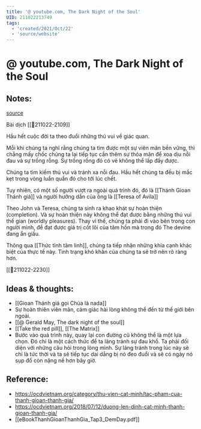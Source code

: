 ```yaml
---
title: '@ youtube.com, The Dark Night of the Soul'
UID: 211022213749
tags:
  - 'created/2021/Oct/22'
  - 'source/website'
---
```

# @ youtube.com, The Dark Night of the Soul

## Notes:
[source](https://www.youtube.com/watch?v=GXq6YyvA_vM)

Bài dịch
[[💬211022-2109]]

Hầu hết cuộc đời ta theo đuổi những thú vui về giác quan.

Mỗi khi chúng ta nghĩ rằng chúng ta tìm được một sự viên mãn bền vững, thì chẳng mấy chốc chúng ta lại tiếp tục cần thêm sự thỏa mãn để xoa dịu nỗi đau và sự trống rỗng. Sự trống rống đó có vẻ không thể lấp đầy được.

Chúng ta tìm kiếm thú vui và tránh xa nỗi đau. Hầu hết chúng ta đều bị mắc kẹt trong vòng luẩn quẩn đó cho tới lúc chết.

Tuy nhiên, có một số người vượt ra ngoài quá trình đó, đó là [[Thánh Gioan Thánh giá]] và người hướng dẫn của ông là [[Teresa of Avila]]

Theo John và Teresa, chúng ta sinh ra khao khát sự hoàn thiện (completion). Và sự hoàn thiện này không thể đạt được bằng những thú vui thế gian (worldly pleasures). Thay vì thế, chúng ta phải đi vào bên trong con người mình, để đạt được giá trị cốt lõi của tâm hồn mà trong đó The devine đang ẩn giấu.

Thông qua [[Thức tỉnh tâm linh]], chúng ta tiếp nhận những khía cạnh khác biệt của thực tế này. Tình trạng khó khăn của chúng ta sẽ trở nên rõ ràng hơn.

[[💬211022-2230]]

## Ideas & thoughts:
- [[Gioan Thánh giá gọi Chúa là nada]]
- Sự hoàn thiên viên mãn, cảm giác hài lòng không thể đến từ thế giới bên ngoài.
- [[@ Gerald May, The dark night of the soul]]
- [[Take the red pill]], [[The Matrix]]
- Bước vào quá trình này, quay lại con đường cũ không thể là một lựa chọn. Đó chỉ là một cách thức để ta lảng tránh sự đau khổ. Ta phải đối diện với những câu hỏi trong lòng mình. Sự lảng tránh trong lúc này sẽ chỉ là tức thời và ta sẽ tiếp tục dai dẳng bị nó đeo đuổi và sẽ có ngày nó sụp đổ còn nặng nề hơn bây giờ.

## Reference:
- https://ocdvietnam.org/category/thu-vien-cat-minh/tac-pham-cua-thanh-gioan-thanh-gia/
- https://ocdvietnam.org/2018/07/12/duong-len-dinh-cat-minh-thanh-gioan-thanh-gia/
- [[eBookThanhGioanThanhGia_Tap3_DemDay.pdf]]